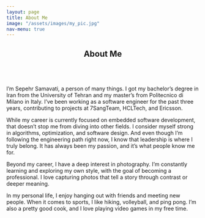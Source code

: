 ```yaml
---
layout: page
title: About Me
image: "/assets/images/my_pic.jpg"
nav-menu: true
---
```


<!-- Main -->
<div id="main" class="alt">

<!-- One -->
<section id="one">
	<div class="inner">
		<header class="major">
			<h1>About Me</h1>
		</header>

<!-- Content -->

<div class="row">
	<div class="4u 12u$(medium)">
		<span class="image fit"><img src="{% link assets/images/my_pic.jpg %}" alt="" /></span>
	</div>
	<div class="8u$ 12u$(medium)">
		<p>I’m Sepehr Samavati, a person of many things. I got my bachelor’s degree in Iran from the University of Tehran and my master’s from Politecnico di Milano in Italy. I’ve been working as a software engineer for the past three years, contributing to projects at 7SangTeam, HCLTech, and Ericsson.</p>
		<p>While my career is currently focused on embedded software development, that doesn’t stop me from diving into other fields. I consider myself strong in algorithms, optimization, and software design. And even though I’m following the engineering path right now, I know that leadership is where I truly belong. It has always been my passion, and it’s what people know me for.</p>
		<p>Beyond my career, I have a deep interest in photography. I’m constantly learning and exploring my own style, with the goal of becoming a professional. I love capturing photos that tell a story through contrast or deeper meaning.</p>
		<p>In my personal life, I enjoy hanging out with friends and meeting new people. When it comes to sports, I like hiking, volleyball, and ping pong. I’m also a pretty good cook, and I love playing video games in my free time.</p>
	</div>
</div>


</div>
</section>

</div>
